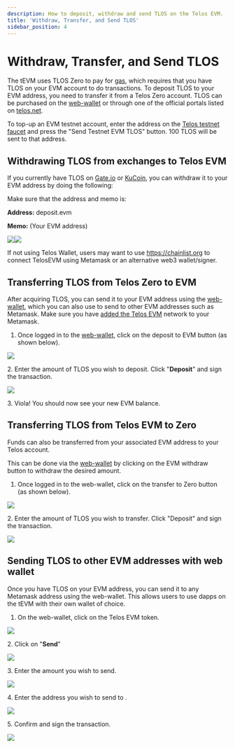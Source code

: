 ```yaml
---
description: How to deposit, withdraw and send TLOS on the Telos EVM.
title: 'Withdraw, Transfer, and Send TLOS'
sidebar_position: 4
---
```


# Withdraw, Transfer, and Send TLOS

The tEVM uses TLOS Zero to pay for [gas](../../evm/about/gas-fees.md), which requires that you have TLOS on your EVM account to do transactions. To deposit TLOS to your EVM address, you need to transfer it from a Telos Zero account. TLOS can be purchased on the [web-wallet](https://wallet.telos.net) or through one of the official portals listed on [telos.net](https://telos.net).

To top-up an EVM testnet account, enter the address on the [Telos testnet faucet](https://app.telos.net/testnet/developers) and press the "Send Testnet EVM TLOS" button. 100 TLOS will be sent to that address.

## Withdrawing TLOS from exchanges to Telos EVM

If you currently have TLOS on [Gate.io](https://www.gate.io) or [KuCoin](https://www.kucoin.com), you can withdraw it to your EVM address by doing the following:


Make sure that the address and memo is:

**Address:** deposit.evm

**Memo:** (Your EVM address)

![](../../../static/img/EVM_ku.jpg)![](../../../static/img/EVM_gate.jpg)

If not using Telos Wallet, users may want to use https://chainlist.org to connect TelosEVM using Metamask or an alternative web3 wallet/signer.


## Transferring TLOS from Telos Zero to EVM

After acquiring TLOS, you can send it to your EVM address using the [web-wallet](https://wallet.telos.net), which you can also use to send to other EVM addresses such as Metamask. Make sure you have [added the Telos EVM](./setting-up-wallets.md#telos-evm) network to your Metamask.

1. Once logged in to the [web-wallet](https://wallet.telos.net), click on the deposit to EVM button (as shown below).

![](../../../static/img/mainaccount_zero_to_evm.PNG)

2\. Enter the amount of TLOS you wish to deposit. Click "**Deposit**" and sign the transaction.&#x20;

![](../../../static/img/zero_to_evm.PNG)

3\. Viola! You should now see your new EVM balance.&#x20;

## Transferring TLOS from Telos EVM to Zero

Funds can also be transferred from your associated EVM address to your Telos account.

This can be done via the [web-wallet](https://wallet-dev.telos.net) by clicking on the EVM withdraw button to withdraw the desired amount.

1. Once logged in to the web-wallet, click on the transfer to Zero button (as shown below).

![](../../../static/img/mainaccount_evm_to_zero.PNG)

2\. Enter the amount of TLOS you wish to transfer. Click "Deposit" and sign the transaction.

![](../../../static/img/evm_to_zero.PNG)

## Sending TLOS to other EVM addresses with web wallet

Once you have TLOS on your EVM address, you can send it to any Metamask address using the web-wallet. This allows users to use dapps on the tEVM with their own wallet of choice.

1. On the web-wallet, click on the Telos EVM token.

![](../../../static/img/mainaccount_send.png)

2\. Click on "**Send**"

![](../../../static/img/send_evm.PNG)

3\. Enter the amount you wish to send.

![](../../../static/img/send_evm2.PNG)

4\. Enter the address you wish to send to   .

![](../../../static/img/send_evm3.PNG)

5\. Confirm and sign the transaction.

![](../../../static/img/send_evm4.PNG)
